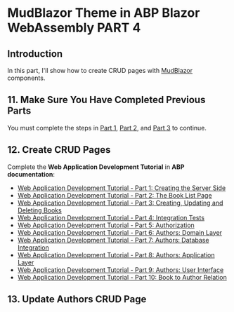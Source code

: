 # MudBlazor Theme in ABP Blazor WebAssembly PART 4

## Introduction

In this part, I'll show how to create CRUD pages with [MudBlazor](https://www.mudblazor.com/) components.

## 11. Make Sure You Have Completed Previous Parts

You must complete the steps in [Part 1](https://github.com/yellow-dragon-cloud/AbpMudBlazor), [Part 2](https://github.com/yellow-dragon-cloud/AbpMudBlazor2), and [Part 3](https://github.com/yellow-dragon-cloud/AbpMudBlazor3) to continue.

## 12. Create CRUD Pages

Complete the __Web Application Development Tutorial__ in __ABP documentation__:
- [Web Application Development Tutorial - Part 1: Creating the Server Side](https://docs.abp.io/en/abp/latest/Tutorials/Part-1?UI=Blazor&DB=Mongo)
- [Web Application Development Tutorial - Part 2: The Book List Page](https://docs.abp.io/en/abp/latest/Tutorials/Part-2?UI=Blazor&DB=Mongo)
- [Web Application Development Tutorial - Part 3: Creating, Updating and Deleting Books](https://docs.abp.io/en/abp/latest/Tutorials/Part-3?UI=Blazor&DB=Mongo)
- [Web Application Development Tutorial - Part 4: Integration Tests](https://docs.abp.io/en/abp/latest/Tutorials/Part-4?UI=Blazor&DB=Mongo)
- [Web Application Development Tutorial - Part 5: Authorization](https://docs.abp.io/en/abp/latest/Tutorials/Part-5?UI=Blazor&DB=Mongo)
- [Web Application Development Tutorial - Part 6: Authors: Domain Layer](https://docs.abp.io/en/abp/latest/Tutorials/Part-6?UI=Blazor&DB=Mongo)
- [Web Application Development Tutorial - Part 7: Authors: Database Integration](https://docs.abp.io/en/abp/latest/Tutorials/Part-7?UI=Blazor&DB=Mongo)
- [Web Application Development Tutorial - Part 8: Authors: Application Layer](https://docs.abp.io/en/abp/latest/Tutorials/Part-8?UI=Blazor&DB=Mongo)
- [Web Application Development Tutorial - Part 9: Authors: User Interface](https://docs.abp.io/en/abp/latest/Tutorials/Part-9?UI=Blazor&DB=Mongo)
- [Web Application Development Tutorial - Part 10: Book to Author Relation](https://docs.abp.io/en/abp/latest/Tutorials/Part-10?UI=Blazor&DB=Mongo)

## 13. Update __Authors__ CRUD Page

